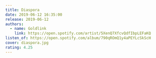 ```yaml
---
title: Diaspora
date: 2019-06-12 16:35:00
release: 2019-06-12
authors:
  - name: Goldlink
    link: https://open.spotify.com/artist/5XenQ7XfcvQdfIbpLEFaKQ
listen_of: https://open.spotify.com/album/790qROmQ1y4aPEYLcSkScH
cover: diaspora.jpg
rating: 4.25
---
```

